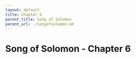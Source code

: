 ```yaml
---
layout: default
title: Chapter 6
parent_title: Song of Solomon
parent_url: ./songofsolomon.md
---
```


# Song of Solomon - Chapter 6

